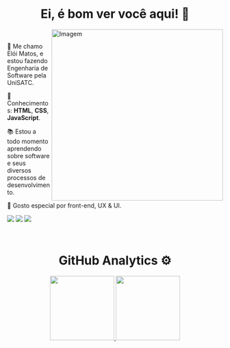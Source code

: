 <div align="center">
    <h1>Ei, é bom ver você aqui! 🤙  </h1>
</div>

<div>
    <img align="right" src="https://raw.githubusercontent.com/MicaelliMedeiros/micaellimedeiros/master/image/computer-illustration.png" alt="Imagem" min-width="400px" max-width="400px" width="400px" align="right">
    <div align="left"><br>
	<p>👤 Me chamo Elói Matos, e estou fazendo Engenharia de Software pela UniSATC.</p>
        <p>🧠 Conhecimentos: <strong>HTML</strong>, <strong>CSS</strong>, <strong>JavaScript</strong>.</p>
        <p>📚 Estou a todo momento aprendendo sobre software e seus diversos processos de desenvolvimento.<p>
        <p>💌 Gosto especial por front-end, UX & UI.</p>
        <p align="left">
	<a href="https://www.linkedin.com/in/elói-matos/" alt="Linkedin">
	<img src="https://img.shields.io/badge/-LinkedIn-%230077B5?style=for-the-badge&logo=linkedin&logoColor=white" target="_blank"></a>
        <a href="mailto:eloimatos00.silveira@gmail.com" alt="Gmail">
        <img src="https://img.shields.io/badge/Gmail-D14836?style=for-the-badge&logo=gmail&logoColor=white" target="_blank"></a>
	<a href="https://instagram.com/eloimatossjr" alt="Instagram">
        <img src="https://img.shields.io/badge/Instagram-E4405F?style=for-the-badge&logo=instagram&logoColor=white" target="_blank"/></a>
     </div>	
</div><br>
    <h1 align="center">GitHub Analytics ⚙️</h1>
<div align="center">
  <a href="https://github.com/EloiMatos">
  <img height="150em" src="https://github-readme-stats.vercel.app/api?username=EloiMatos&show_icons=true&theme=dracula&include_all_commits=true&count_private=true&title_color=8844EE&icon_color=8844EE&border_color=8844EE"/>
  <img height="150em" src="https://github-readme-stats.vercel.app/api/top-langs/?username=EloiMatos&layout=compact&langs_count=7&theme=dracula&title_color=8844EE&icon_color=8844EE&border_color=8844EE"/>
</div>
    
        
